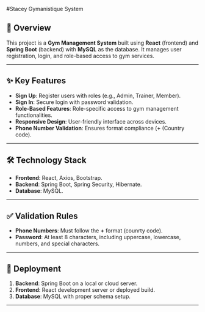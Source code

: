 #Stacey Gymanistique System

## 🌟 Overview
This project is a **Gym Management System** built using **React** (frontend) and **Spring Boot** (backend) with **MySQL** as the database. It manages user registration, login, and role-based access to gym services.

---

## ✨ Key Features
- **Sign Up**: Register users with roles (e.g., Admin, Trainer, Member).
- **Sign In**: Secure login with password validation.
- **Role-Based Features**: Role-specific access to gym management functionalities.
- **Responsive Design**: User-friendly interface across devices.
- **Phone Number Validation**: Ensures format compliance (**+**  (Country code).

---

## 🛠️ Technology Stack
- **Frontend**: React, Axios, Bootstrap.
- **Backend**: Spring Boot, Spring Security, Hibernate.
- **Database**: MySQL.

---

## ✅ Validation Rules
- **Phone Numbers**: Must follow the **+** format (counrty code).
- **Password**: At least 8 characters, including uppercase, lowercase, numbers, and special characters.

---

## 🚀 Deployment
1. **Backend**: Spring Boot on a local or cloud server.
2. **Frontend**: React development server or deployed build.
3. **Database**: MySQL with proper schema setup.

---
